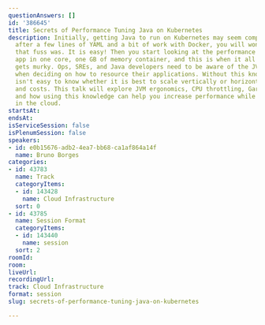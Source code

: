 ```yaml
---
questionAnswers: []
id: '386645'
title: Secrets of Performance Tuning Java on Kubernetes
description: Initially, getting Java to run on Kubernetes may seem complicated, but
  after a few lines of YAML and a bit of work with Docker, you will wonder what all
  that fuss was. It is easy! Then you start looking at the performance of your Java
  app in one core, one GB of memory container, and this is when it all very quickly
  gets murky. Ops, SREs, and Java developers need to be aware of the JVM's inner works
  when deciding on how to resource their applications. Without this knowledge, it
  isn't easy to know whether it is best to scale vertically or horizontally for performance
  and costs. This talk will explore JVM ergonomics, CPU throttling, Garbage Collectors,
  and how using this knowledge can help you increase performance while reducing costs
  in the cloud.
startsAt: 
endsAt: 
isServiceSession: false
isPlenumSession: false
speakers:
- id: e0b15676-adb2-4ea7-bb68-ca1af864a14f
  name: Bruno Borges
categories:
- id: 43783
  name: Track
  categoryItems:
  - id: 143428
    name: Cloud Infrastructure
  sort: 0
- id: 43785
  name: Session Format
  categoryItems:
  - id: 143440
    name: session
  sort: 2
roomId: 
room: 
liveUrl: 
recordingUrl: 
track: Cloud Infrastructure
format: session
slug: secrets-of-performance-tuning-java-on-kubernetes

---
```

